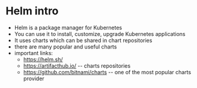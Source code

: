 # Helm intro

- Helm is a package manager for Kubernetes
- You can use it to install, customize, upgrade Kubernetes applications
- It uses charts which can be shared in chart repositories
- there are many popular and useful charts
- important links:
  - https://helm.sh/
  - https://artifacthub.io/ -- charts repositories
  - https://github.com/bitnami/charts -- one of the most popular charts provider


